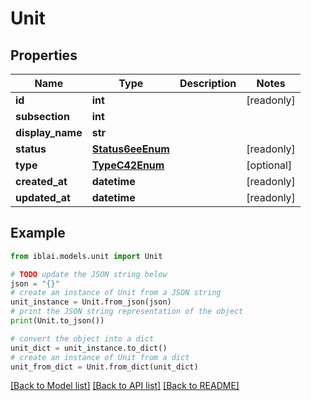 # Unit


## Properties

Name | Type | Description | Notes
------------ | ------------- | ------------- | -------------
**id** | **int** |  | [readonly] 
**subsection** | **int** |  | 
**display_name** | **str** |  | 
**status** | [**Status6eeEnum**](Status6eeEnum.md) |  | [readonly] 
**type** | [**TypeC42Enum**](TypeC42Enum.md) |  | [optional] 
**created_at** | **datetime** |  | [readonly] 
**updated_at** | **datetime** |  | [readonly] 

## Example

```python
from iblai.models.unit import Unit

# TODO update the JSON string below
json = "{}"
# create an instance of Unit from a JSON string
unit_instance = Unit.from_json(json)
# print the JSON string representation of the object
print(Unit.to_json())

# convert the object into a dict
unit_dict = unit_instance.to_dict()
# create an instance of Unit from a dict
unit_from_dict = Unit.from_dict(unit_dict)
```
[[Back to Model list]](../README.md#documentation-for-models) [[Back to API list]](../README.md#documentation-for-api-endpoints) [[Back to README]](../README.md)


